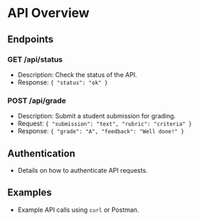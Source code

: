 # API Overview

## Endpoints

### GET /api/status
- Description: Check the status of the API.
- Response: `{ "status": "ok" }`

### POST /api/grade
- Description: Submit a student submission for grading.
- Request: `{ "submission": "text", "rubric": "criteria" }`
- Response: `{ "grade": "A", "feedback": "Well done!" }`

## Authentication

- Details on how to authenticate API requests.

## Examples

- Example API calls using `curl` or Postman.
